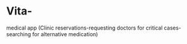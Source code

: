 # Vita-
medical app (Clinic reservations-requesting doctors for critical cases-searching for alternative medication)

